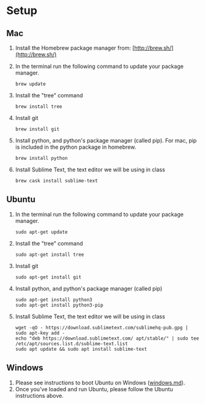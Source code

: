 # Setup

## Mac

1. Install the Homebrew package manager from: [http://brew.sh/](http://brew.sh/)
2. In the terminal run the following command to update your package manager.

	`brew update`

3. Install the "tree" command

	`brew install tree`

4. Install git

	`brew install git`

5. Install python, and python's package manager (called pip). For mac, pip is included in the python package in homebrew.

	```
	brew install python
	```

6. Install Sublime Text, the text editor we will be using in class
	```
	brew cask install sublime-text
	```

## Ubuntu

1. In the terminal run the following command to update your package manager.

	`sudo apt-get update`

2. Install the "tree" command

	`sudo apt-get install tree`

3. Install git

	`sudo apt-get install git`

4. Install python, and python's package manager (called pip)

	```
	sudo apt-get install python3
	sudo apt-get install python3-pip
	```
	
5. Install Sublime Text, the text editor we will be using in class

	```
	wget -qO - https://download.sublimetext.com/sublimehq-pub.gpg | sudo apt-key add -
	echo "deb https://download.sublimetext.com/ apt/stable/" | sudo tee /etc/apt/sources.list.d/sublime-text.list
	sudo apt update && sudo apt install sublime-text
	```
	
## Windows

1. Please see instructions to boot Ubuntu on Windows ([windows.md](windows.md)). 
2. Once you've loaded and run Ubuntu, please follow the Ubuntu instructions above.
